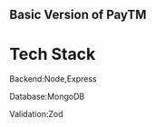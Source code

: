 
##  Basic Version of PayTM

#   Tech Stack
   
   Backend:Node,Express
   
   Database:MongoDB
   
   Validation:Zod
